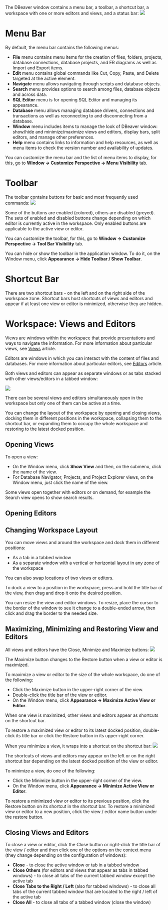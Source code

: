 The DBeaver window contains a menu bar, a toolbar, a shortcut bar, a workspace with one or more editors and views, and a status bar:
<img src="https://www.dropbox.com/s/hxkbuw6r7a8dmw6/UI%20with%20markup.png?raw=1">

# Menu Bar
By default, the menu bar contains the following menus:

* **File** menu contains menu items for the creation of files, folders, projects, database connections, database projects, and ER diagrams as well as Import and Export items.  
* **Edit** menu contains global commands like Cut, Copy, Paste, and Delete targeted at the active element.
* **Navigate** menu allows navigating through scripts and database objects.
* **Search** menu provides options to search among files, database objects and across data.
* **SQL Editor** menu is for opening SQL Editor and managing its appearance.
* **Database** menu allows managing database drivers, connections and transactions as well as reconnecting to and disconnecting from a database.
* **Window** menu includes items to manage the look of DBeaver window: show/hide and minimize/maximize views and editors, display bars, split editors, and manage other preferences.
* **Help** menu contains links to information and help resources, as well as menu items to check the version number and availability of updates.

You can customize the menu bar and the list of menu items to display, for this, go to **Window -> Customize Perspective -> Menu Visibility** tab.

# Toolbar
The toolbar contains buttons for basic and most frequently used commands:
<img src="https://www.dropbox.com/s/q1l8fait39ylfp2/Toolbar.png?raw=1">

Some of the buttons are enabled (colored), others are disabled (greyed). The sets of enabled and disabled buttons change depending on which editor is currently active in the workspace. Only enabled buttons are applicable to the active view or editor.

You can customize the toolbar, for this, go to **Window -> Customize Perspective -> Tool Bar Visibility** tab. 

You can hide or show the toolbar in the application window. To do it, on the Window menu, click **Appearance -> Hide  Toolbar / Show Toolbar**.

# Shortcut Bar
There are two shortcut bars - on the left and on the right side of the workspace zone. Shortcut bars host shortcuts of views and editors and appear if at least one view or editor is minimized, otherwise they are hidden.

# Workspace: Views and Editors
Views are windows within the workspace that provide presentations and ways to navigate the information. For more information about particular views, see [Views](https://github.com/serge-rider/dbeaver/wiki/Views) article.

Editors are windows in which you can interact with the content of files and databases. For more information about particular editors, see [Editors](https://github.com/serge-rider/dbeaver/wiki/Editors) article.

Both views and editors can appear as separate windows or as tabs stacked with other views/editors in a tabbed window:

<img src="https://www.dropbox.com/s/nsbsmie3dx548lq/tabbed%20window.png?row=1">

There can be several views and editors simultaneously open in the workspace but only one of them can be active at a time.

You can change the layout of the workspace by opening and closing views, docking them in different positions in the workspace, collapsing them to the shortcut bar, or expanding them to occupy the whole workspace and restoring to the latest docked position.  

## Opening Views
To open a view:
* On the Window menu, click **Show View** and then, on the submenu, click the name of the view.
* For Database Navigator, Projects, and Project Explorer views, on the Window menu, just click the name of the view.

Some views open together with editors or on demand, for example the Search view opens to show search results.

## Opening Editors

## Changing Workspace Layout
You can move views and around the workspace and dock them in different positions:
* As a tab in a tabbed window
* As a separate window with a vertical or horizontal layout in any zone of the workspace

You can also swap locations of two views or editors.

To dock a view to a position in the workspace, press and hold the title bar of the view, then drag and drop it onto the desired position. 

You can resize the view and editor windows. To resize, place the cursor to the border of the window to see it change to a double-ended arrow, then click and drag the border to the needed size.

## Maximizing, Minimizing and Restoring View and Editors
All views and editors have the Close, Minimize and Maximize buttons: 
<img src="https://www.dropbox.com/s/fgnyuj8dhv9anft/Buttons.png?raw=1">

The Maximize button changes to the Restore button when a view or editor is maximized.

To maximize a view or editor to the size of the whole workspace, do one of the following:
* Click the Maximize button in the upper-right corner of the view.
* Double-click the title bar of the view or editor.
* On the Window menu, click **Appearance -> Maximize Active View or Editor**.

When one view is maximized, other views and editors appear as shortcuts on the shortcut bar.

To restore a maximized view or editor to its latest docked position, double-click its title bar or click the Restore button in its upper-right corner. 

When you minimize a view, it wraps into a shortcut on the shortcut bar:
<img src="https://www.dropbox.com/s/151a9yxnlnervj1/Minimize%20view.png?raw=1">

The shortcuts of views and editors may appear on the left or on the right shortcut bar depending on the latest docked position of the view or editor.

To minimize a view, do one of the following:
* Click the Minimize button in the upper-right corner of the view.
* On the Window menu, click **Appearance -> Minimize Active View or Editor**.

To restore a minimized view or editor to its previous position, click the Restore button on its shortcut in the shortcut bar. To restore a minimized view or editor to a new position, click the view / editor name button under the restore button.

## Closing Views and Editors
To close a view or editor, click the Close button or right-click the title bar of the view / editor and then click one of the options on the context menu (they change depending on the configuration of windows):
* **Close** - to close the active window or tab in a tabbed window
* **Close Others** (for editors and views that appear as tabs in tabbed windows) - to close all tabs of the current tabbed window except the active tab
* **Close Tabs to the Right / Left** (also for tabbed windows) - to close all tabs of the current tabbed window that are located to the right / left of the active tab
* **Close All** - to close all tabs of a tabbed window (close the window)
